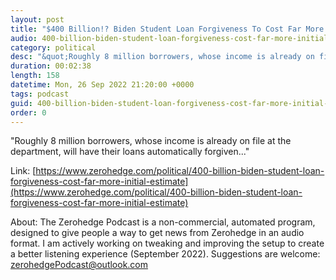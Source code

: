 ```yaml
---
layout: post
title: "$400 Billion!? Biden Student Loan Forgiveness To Cost Far More Than Initial Estimate"
audio: 400-billion-biden-student-loan-forgiveness-cost-far-more-initial-estimate-0
category: political
desc: "&quot;Roughly 8 million borrowers, whose income is already on file at the department, will have their loans automatically forgiven...&quot;"
duration: 00:02:38
length: 158
datetime: Mon, 26 Sep 2022 21:20:00 +0000
tags: podcast
guid: 400-billion-biden-student-loan-forgiveness-cost-far-more-initial-estimate-0
order: 0
---
```

&quot;Roughly 8 million borrowers, whose income is already on file at the department, will have their loans automatically forgiven...&quot;

Link: [https://www.zerohedge.com/political/400-billion-biden-student-loan-forgiveness-cost-far-more-initial-estimate](https://www.zerohedge.com/political/400-billion-biden-student-loan-forgiveness-cost-far-more-initial-estimate)

About: The Zerohedge Podcast is a non-commercial, automated program, designed to give people a way to get news from Zerohedge in an audio format.  I am actively working on tweaking and improving the setup to create a better listening experience (September 2022).  Suggestions are welcome: [zerohedgePodcast@outlook.com](mailto:zerohedgePodcast@outlook.com)